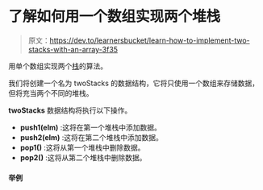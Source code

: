 # 了解如何用一个数组实现两个堆栈

> 原文：<https://dev.to/learnersbucket/learn-how-to-implement-two-stacks-with-an-array-3f35>

用单个数组实现两个[栈](https://learnersbucket.com/tutorials/algorithms/stack/)的算法。

我们将创建一个名为 twoStacks 的数据结构，它将只使用一个数组来存储数据，但将充当两个不同的堆栈。

**twoStacks** 数据结构将执行以下操作。

*   **push1(elm)** :这将在第一个堆栈中添加数据。
*   **push2(elm)** :这将在第二个堆栈中添加数据。
*   **pop1()** :这将从第一个堆栈中删除数据。
*   **pop2()** :这将从第二个堆栈中删除数据。

#### 举例